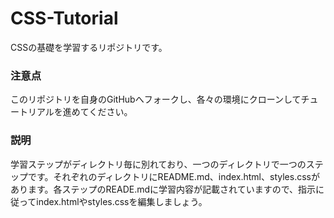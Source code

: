 # CSS-Tutorial
CSSの基礎を学習するリポジトリです。

### 注意点
このリポジトリを自身のGitHubへフォークし、各々の環境にクローンしてチュートリアルを進めてください。

### 説明
学習ステップがディレクトリ毎に別れており、一つのディレクトリで一つのステップです。それぞれのディレクトリにREADME.md、index.html、styles.cssがあります。各ステップのREADE.mdに学習内容が記載されていますので、指示に従ってindex.htmlやstyles.cssを編集しましょう。